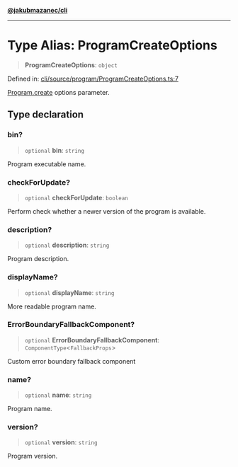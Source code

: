 [**@jakubmazanec/cli**](../README.md)

---

# Type Alias: ProgramCreateOptions

> **ProgramCreateOptions**: `object`

Defined in:
[cli/source/program/ProgramCreateOptions.ts:7](https://github.com/jakubmazanec/tools/blob/412167e80a7675933e43d5220a19d05130301e2d/packages/cli/source/program/ProgramCreateOptions.ts#L7)

[Program.create](../classes/Program.md#create) options parameter.

## Type declaration

### bin?

> `optional` **bin**: `string`

Program executable name.

### checkForUpdate?

> `optional` **checkForUpdate**: `boolean`

Perform check whether a newer version of the program is available.

### description?

> `optional` **description**: `string`

Program description.

### displayName?

> `optional` **displayName**: `string`

More readable program name.

### ErrorBoundaryFallbackComponent?

> `optional` **ErrorBoundaryFallbackComponent**: `ComponentType`\<`FallbackProps`\>

Custom error boundary fallback component

### name?

> `optional` **name**: `string`

Program name.

### version?

> `optional` **version**: `string`

Program version.
